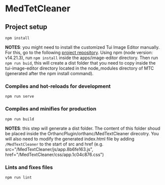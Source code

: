 # MedTetCleaner

## Project setup
```
npm install
```

**NOTES**: you might need to install the customized Tui Image Editor manually. For this, go to the following [project repository](https://github.com/NicoSzela/tui.image-editor/tree/master/apps/image-editor). Using npm (node version: v14.21.3), run `npm install` inside the apps/image-editor directory. Then run `npm run buid`, this will create a dist folder that you need to copy inside the tui-image-editor directory located in the node_modules directory of MTC (generated after the npm install command).

### Compiles and hot-reloads for development
```
npm run serve
```

### Compiles and minifies for production
```
npm run build
```

**NOTES**: this step will generate a dist folder. The content of this folder shoud be placed inside the OrthancPlugin/orthanc/MedTextCleaner direcotry. You will also need to modify the generated index.html file by adding `/MedTextCleaner` to the start of src and href (e.g. src="/MedTextCleaner/js/app.8b6fe163.js", href="/MedTextCleaner/css/app.1c04c876.css")

### Lints and fixes files
```
npm run lint
```
